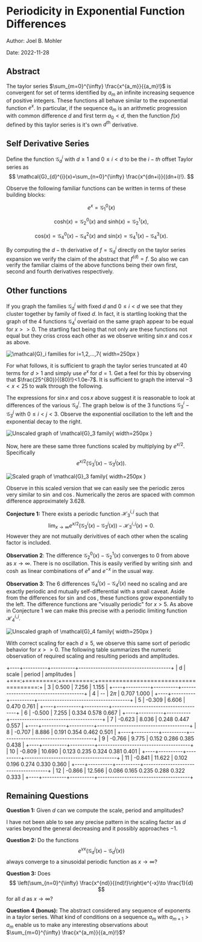 # Periodicity in Exponential Function Differences

Author: Joel B. Mohler

Date: 2022-11-28

## Abstract

The taylor series $\sum_{m=0}^{\infty} \frac{x^{a_m}}{{a_m}!}$ is convergent
for set of terms identified by ${a_m}$ an infinite increasing sequence of
positive integers.  These functions all behave similar to the exponential
function $e^x$.  In particular, if the sequence ${a_m}$ is an arithmetic
progression with common difference $d$ and first term $a_0<d$, then the
function $f(x)$ defined by this taylor series is it's own $d^{\textrm{th}}$
derivative.

## Self Derivative Series

Define the function $\mathcal{G}_{d}^{i}$ with $d\geq 1$ and $0\leq i<d$ to be
the $i-th$ offset Taylor series as 
$$
\mathcal{G}_{d}^{i}(x)=\sum_{n=0}^{\infty} \frac{x^{dn+i}}{(dn+i)!}.
$$

Observe the following familiar functions can be written in terms of these
building blocks:

$$
e^x=\mathcal{G}_1^0(x)
$$

$$
\mathrm{cosh}(x)=\mathcal{G}_2^0(x)\textrm{  and  } \mathrm{sinh}(x)=\mathcal{G}_2^1(x),
$$

$$
\mathrm{cos}(x)=\mathcal{G}_4^0(x)-\mathcal{G}_4^2(x)\textrm{  and  }
\mathrm{sin}(x)=\mathcal{G}_4^1(x)-\mathcal{G}_4^3(x).
$$

By computing the $d-\textrm{th}$ derivative of $f=\mathcal{G}_d^i$ directly on
the taylor series expansion we verify the claim of the abstract that
$f^{(d)}=f$.  So also we can verify the familiar claims of the above functions
being their own first, second and fourth derivatives respectively.

## Other functions

If you graph the families $\mathcal{G}_d^i$ with fixed $d$ and $0\leq i<d$ we
see that they cluster together by family of fixed $d$.  In fact, it is
startling looking that the graph of the $4$ functions $\mathcal{G}_4^i$
overlaid on the same graph appear to be equal for $x>>0$.  The startling fact
being that not only are these functions not equal but they criss cross each
other as we observe writing $\sin x$ and $\cos x$ as above.

![$\mathcal{G}_i$ families for $i=1,2,...,7$](multi-sub-exponential.png){ width=250px }

For what follows, it is sufficient to graph the taylor series truncated at $40$
terms for $d>1$ and simply use $e^x$ for $d=1$.  Get a feel for this by
observing that $\frac{25^{80}}{{80}!}<1.0e-7$.  It is sufficient to graph the
interval $-3<x<25$ to walk through the following.

The expressions for $\sin x$ and $\cos x$ above suggest it is reasonable to
look at differences of the various $\mathcal{G}_{d}^{i}$.  The graph below is of
the 3 functions $\mathcal{G}_3^i-\mathcal{G}_3^j$ with $0\leq i<j<3$.  Observe
the exponential oscillation to the left and the exponential decay to the right.

![Unscaled graph of $\mathcal{G}_3$ family](g3_family_unscaled.png){ width=250px }

Now, here are these same three functions scaled by multiplying by $e^{x/2}$.
Specifically
$$e^{x/2}\left(\mathcal{G}_3^i(x)-\mathcal{G}_3^j(x)\right)\textrm{.}$$

![Scaled graph of $\mathcal{G}_3$ family](g3_family_scaled.png){ width=250px }

Observe in this scaled version that we can easily see the periodic zeros very
similar to $\sin$ and $\cos$.  Numerically the zeros are spaced with common
difference approximately $3.628$.

**Conjecture 1:**  There exists a periodic function $\mathcal{H}_3^{i,j}$ such that 
$$
\lim_{x\to \infty} e^{x/2}\left(\mathcal{G}_3^i(x)-\mathcal{G}_3^j(x)\right)-\mathcal{H}_3^{i,j}(x)=0\textrm{.}
$$
However they are not mutually derivitives of each other when the scaling factor
is included.

**Observation 2**: The difference $\mathcal{G}_2^0(x)-\mathcal{G}_2^1(x)$
converges to $0$ from above as $x\to\infty$.  There is no oscillation.  This is
easily verified by writing $\sinh$ and $\cosh$ as linear combinations of $e^x$
and $e^{-x}$ in the usual way.

**Observation 3**: The 6 differences $\mathcal{G}_4^i(x)-\mathcal{G}_4^j(x)$
need no scaling and are exactly periodic and mutually self-differential with a
small caveat.  Aside from the differences for $\sin$ and $\cos$, these
functions grow exponentially to the left.  The difference functions are
"visually periodic" for $x>5$.  As above in Conjecture 1 we can make this
precise with a periodic limiting function $\mathcal{H}_4^{i,j}$.

![Unscaled graph of $\mathcal{G}_4$ family](g4_family_unscaled.png){ width=250px }

With correct scaling for each $d\geq 5$, we observe this same sort of periodic
behavior for $x>>0$.  The following table summarizes the numeric observation of
required scaling and resulting periods and amplitudes.

+----+----------+----------+--------------------------------------+
|  d |    scale |   period |                           amplitudes |
+===:+=========:+=========:+=====================================:+
|  3 |    0.500 |    7.256 |  1.155                               |
+----+----------+----------+--------------------------------------+
|  4 |       -- |   $2\pi$ |  0.707 1.000                         |
+----+----------+----------+--------------------------------------+
|  5 |   -0.309 |    6.606 |  0.470 0.761                         |
+----+----------+----------+--------------------------------------+
|  6 |   -0.500 |    7.255 |  0.334 0.578 0.667                   |
+----+----------+----------+--------------------------------------+
|  7 |   -0.623 |    8.036 |  0.248 0.447 0.557                   |
+----+----------+----------+--------------------------------------+
|  8 |   -0.707 |    8.886 |  0.191 0.354 0.462 0.501             |
+----+----------+----------+--------------------------------------+
|  9 |   -0.766 |    9.775 |  0.152 0.286 0.385 0.438             |
+----+----------+----------+--------------------------------------+
| 10 |   -0.809 |   10.690 |  0.123 0.235 0.324 0.381 0.401       |
+----+----------+----------+--------------------------------------+
| 11 |   -0.841 |   11.622 |  0.102 0.196 0.274 0.330 0.360       |
+----+----------+----------+--------------------------------------+
| 12 |   -0.866 |   12.566 |  0.086 0.165 0.235 0.288 0.322 0.333 |
+----+----------+----------+--------------------------------------+

## Remaining Questions

**Question 1:**  Given $d$ can we compute the scale, period and amplitudes?

I have not been able to see any precise pattern in the scaling factor as $d$
varies beyond the general decreasing and it possibly approaches $-1$.

**Question 2:**  Do the functions 
$$
e^{\gamma x}\left(\mathcal{G}_d^i(x)-\mathcal{G}_d^j(x)\right)
$$
always converge to a sinusoidal periodic function as $x\to\infty$?

**Question 3:**  Does 
$$
\left(\sum_{n=0}^{\infty} \frac{x^{nd}}{(nd)!}\right)e^{-x}\to \frac{1}{d}
$$
for all $d$ as $x\to\infty$?

**Question 4 (bonus):**  The abstract considered any sequence of exponents in a
taylor series.  What kind of conditions on a sequence ${a_m}$ with
$a_{m+1}>a_m$ enable us to make any interesting observations about
$\sum_{m=0}^{\infty} \frac{x^{a_m}}{{a_m}!}$?
